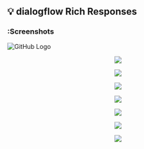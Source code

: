 #

## :bulb: dialogflow Rich Responses

### :Screenshots 

![GitHub Logo](/img-dialogflow/deploiement-Assistant.png)

<p align="center">
  <img src="/img-dialogflow/deploiement-Assistant.png">
</p>

<p align="center">
  <img src="/img-dialogflow/carousel.png">
</p>

<p align="center">
  <img src="/img-dialogflow/BasicCard.png">
</p>

<p align="center">
  <img src="/img-dialogflow/facebookResponse.png">
</p>

<p align="center">
  <img src="/img-dialogflow/slackCard.png">
</p>

<p align="center">
  <img src="/img-dialogflow/slackCustomResponse.png">
</p>

<p align="center">
  <img src="/img-dialogflow/simpleResponse.png">
</p>